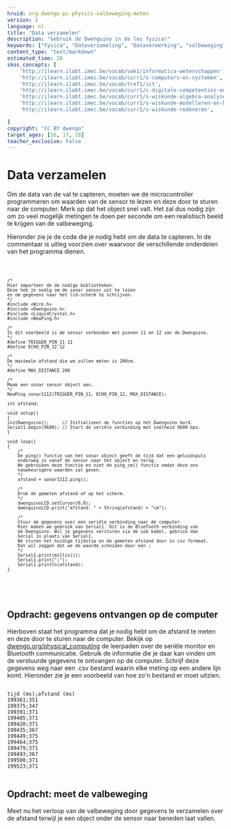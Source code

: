 ```yaml
---
hruid: org-dwengo-pc-physics-valbeweging-meten
version: 1
language: nl
title: "Data verzamelen"
description: "Gebruik de Dwenguino in de les fysica!"
keywords: ["Fysica", "Dataverzameling", "Dataverwerking", "valbeweging"]
content_type: "text/markdown"
estimated_time: 20
skos_concepts: [
    'http://ilearn.ilabt.imec.be/vocab/vak1/informatica-wetenschappen', 
    'http://ilearn.ilabt.imec.be/vocab/curr1/s-computers-en-systemen',
    'http://ilearn.ilabt.imec.be/vocab/tref1/ict',
    'http://ilearn.ilabt.imec.be/vocab/curr1/c-digitale-competenties-en-mediawijsheid',
    'http://ilearn.ilabt.imec.be/vocab/curr1/s-wiskunde-algebra-analyse',
    'http://ilearn.ilabt.imec.be/vocab/curr1/s-wiskunde-modelleren-en-heuristiek',
    'http://ilearn.ilabt.imec.be/vocab/curr1/s-wiskunde-redeneren',

]
copyright: "CC BY dwengo"
target_ages: [16, 17, 18]
teacher_exclusive: False
---
```


# Data verzamelen

Om de data van de val te capteren, moeten we de microcontroller programmeren om waarden van de sensor te lezen en deze door te sturen naar de computer. Merk op dat het object snel valt. Het zal dus nodig zijn om zo veel mogelijk metingen te doen per seconde om een realistisch beeld te krijgen van de valbeweging.

Hieronder zie je de code die je nodig hebt om de data te capteren. In de commentaar is uitleg voorzien over waarvoor de verschillende onderdelen van het programma dienen.

<div class="dwengo-content dwengo-code-simulator">
    <pre>
<code class="language-cpp" data-filename="afstand_meten.cpp">

    /*
    Hier importeer de de nodige bibliotheken.
    Deze heb je nodig om de sonar sensor uit te lezen
    en om gegevens naar het lcd-scherm te schrijven.
    */
    #include <Wire.h>
    #include <Dwenguino.h>
    #include <LiquidCrystal.h>
    #include <NewPing.h>

    /*
    In dit voorbeeld is de sensor verbonden met pinnen 11 en 12 van de Dwenguino.
    */
    #define TRIGGER_PIN_11 11
    #define ECHO_PIN_12 12

    /*
    De maximale afstand die we zullen meten is 200cm.
    */
    #define MAX_DISTANCE 200

    /*
    Maak een sonar sensor object aan.
    */
    NewPing sonar1112(TRIGGER_PIN_11, ECHO_PIN_12, MAX_DISTANCE);

    int afstand;

    void setup()
    {
    initDwenguino();     // Initialiseer de functies op het Dwenguino bord.
    Serial1.begin(9600); // Start de seriële verbinding met snelheid 9600 bps.
    }

    void loop()
    {
        /*
        De ping() functie van het sonar object geeft de tijd dat een geluidspuls 
        onderweg is vanaf de sensor naar het object en terug.
        We gebruiken deze functie en niet de ping_cm() functie omdat deze ons 
        nauwkeurigere waarden zal geven. 
        */
        afstand = sonar1112.ping();  

        /*
        Druk de gemeten afstand af op het scherm.
        */   
        dwenguinoLCD.setCursor(0,0);
        dwenguinoLCD.print("afstand: " + String(afstand) + "cm");

        /*
        Stuur de gegevens over een seriële verbinding naar de computer.
        Hier maken we gebruik van Serial1. Dit is de BlueTooth verbinding van 
        de Dwenguino. Wil je gegevens versturen via de usb kabel, gebruik dan 
        Serial in plaats van Serial1.
        We sturen het huidige tijdstip en de gemeten afstand door in csv formaat.
        Dat wil zeggen dat we de waarde scheiden door een ;
        */
        Serial1.print(millis());
        Serial1.print(";");
        Serial1.println(afstand); 
    }
</code>
    </pre>
</div>

<div class="dwengo-content assignment">
<h2 class="title">Opdracht: gegevens ontvangen op de computer</h2>
<div class="content">
Hierboven staat het programma dat je nodig hebt om de afstand te meten en deze door te sturen naar de computer. Bekijk op <a href="https://www.dwengo.org/physical_computing">dwengo.org/physical_computing</a> de leerpaden over de seriële monitor en Bluetooth communicatie. Gebruik de informatie die je daar kan vinden om de verstuurde gegevens te ontvangen op de computer. Schrijf deze gegevens weg naar een .csv bestand waarin elke meting op een andere lijn komt. Hieronder zie je een voorbeeld van hoe zo'n bestand er moet uitzien.

<pre class="lang-csv">
<code>
tijd (ms);afstand (ms)
199361;351
199375;347
199391;371
199405;371
199420;371
199435;367
199449;375
199464;375
199479;371
199493;367
199508;371
199523;371
</code>
</pre>

</div>
</div>

<div class="dwengo-content assignment">
<h2 class="title">Opdracht: meet de valbeweging</h2>
<div class="content">
Meet nu het verloop van de valbeweging door gegevens te verzamelen over de afstand terwijl je een object onder de sensor naar beneden laat vallen. 
</div>

